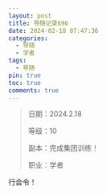 ```yaml
---
layout: post
title: 导随记录696
date: 2024-02-18 07:47:36
categories:
  - 导随
  - 学者
tags:
  - 导随
pin: true
toc: true
comments: true
---
```

> 日期：2024.2.18
>
> 等级：10
>
> 副本：完成集团训练！
>
> 职业：学者

行会令！